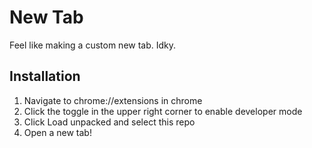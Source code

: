 # New Tab

Feel like making a custom new tab. Idky.

## Installation
1. Navigate to chrome://extensions in chrome
2. Click the toggle in the upper right corner to enable developer mode
3. Click Load unpacked and select this repo
4. Open a new tab!
